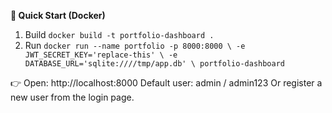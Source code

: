 **🚀 Quick Start (Docker)**
1) Build
`docker build -t portfolio-dashboard .`
2) Run
`docker run --name portfolio -p 8000:8000 \
  -e JWT_SECRET_KEY='replace-this' \
  -e DATABASE_URL='sqlite:////tmp/app.db' \
  portfolio-dashboard`

👉 Open: http://localhost:8000
Default user: admin / admin123 Or register a new user from the login page.

